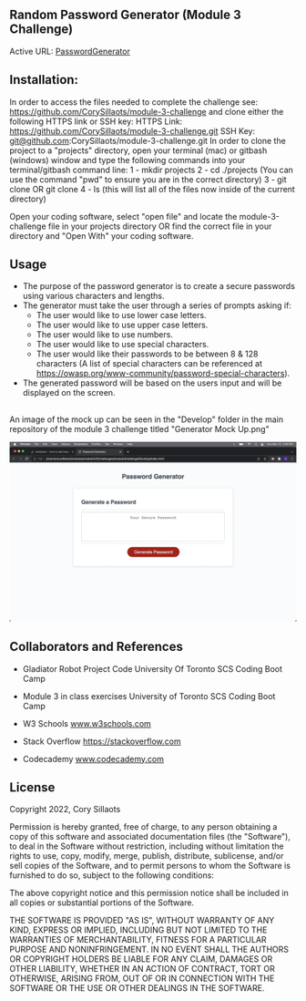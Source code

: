 ## Random Password Generator (Module 3 Challenge)

Active URL: [PasswordGenerator](https://corysillaots.github.io/Password-Generator/)
## Installation:
In order to access the files needed to complete the challenge see: https://github.com/CorySillaots/module-3-challenge and clone either the following HTTPS link or SSH key:
HTTPS Link: https://github.com/CorySillaots/module-3-challenge.git
SSH Key: git@github.com:CorySillaots/module-3-challenge.git
In order to clone the project to a "projects" directory, open your terminal (mac) or gitbash (windows) window and type the following commands into your terminal/gitbash command line:
1 - mkdir projects
2 - cd ./projects (You can use the command "pwd" to ensure you are in the correct directory)
3 - git clone <HTTPS link> OR git clone <SSH Key>
4 - ls (this will list all of the files now inside of the current directory)

Open your coding software, select "open file" and locate the module-3-challenge file in your projects directory OR find the correct file in your directory and "Open With" your coding software.

## Usage
- The purpose of the password generator is to create a secure passwords using various characters and lengths.
- The generator must take the user through a series of prompts asking if:
    - The user would like to use lower case letters.
    - The user would like to use upper case letters.
    - The user would like to use numbers. 
    - The user would like to use special characters.
    - The user would like their passwords to be between 8 & 128 characters (A list of special characters can be referenced at https://owasp.org/www-community/password-special-characters). 
- The generated password will be based on the users input and will be displayed on the screen.

##
An image of the mock up can be seen in the "Develop" folder in the main repository of the module 3 challenge titled "Generator Mock Up.png"

![image](./Develop/Assets/images/codegeneratormockup.png)


## Collaborators and References
- Gladiator Robot Project Code
    University Of Toronto SCS Coding Boot Camp

- Module 3 in class exercises
    University of Toronto SCS Coding Boot Camp

- W3 Schools
    www.w3schools.com

- Stack Overflow
    https://stackoverflow.com

- Codecademy
    www.codecademy.com

## License
Copyright 2022, Cory Sillaots

Permission is hereby granted, free of charge, to any person obtaining a copy of this software and associated documentation files (the "Software"), to deal in the Software without restriction, including without limitation the rights to use, copy, modify, merge, publish, distribute, sublicense, and/or sell copies of the Software, and to permit persons to whom the Software is furnished to do so, subject to the following conditions:

The above copyright notice and this permission notice shall be included in all copies or substantial portions of the Software.

THE SOFTWARE IS PROVIDED "AS IS", WITHOUT WARRANTY OF ANY KIND, EXPRESS OR IMPLIED, INCLUDING BUT NOT LIMITED TO THE WARRANTIES OF MERCHANTABILITY, FITNESS FOR A PARTICULAR PURPOSE AND NONINFRINGEMENT. IN NO EVENT SHALL THE AUTHORS OR COPYRIGHT HOLDERS BE LIABLE FOR ANY CLAIM, DAMAGES OR OTHER LIABILITY, WHETHER IN AN ACTION OF CONTRACT, TORT OR OTHERWISE, ARISING FROM, OUT OF OR IN CONNECTION WITH THE SOFTWARE OR THE USE OR OTHER DEALINGS IN THE SOFTWARE.

